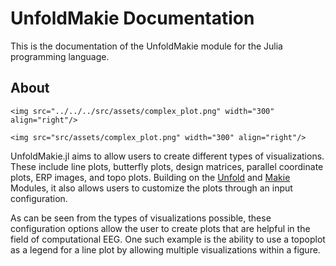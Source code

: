 # UnfoldMakie Documentation


This is the documentation of the UnfoldMakie module for the Julia programming language. 

## About

```@raw html
<img src="../../../src/assets/complex_plot.png" width="300" align="right"/>
```

```@raw html
<img src="src/assets/complex_plot.png" width="300" align="right"/>
```

UnfoldMakie.jl aims to allow users to create different types of visualizations. 
These include line plots, butterfly plots, design matrices, parallel coordinate plots, ERP images, and topo plots.
Building on the [Unfold](https://github.com/unfoldtoolbox/unfold.jl/) and [Makie](https://makie.juliaplots.org/stable/) Modules, it also allows users to customize the plots through an input configuration.

As can be seen from the types of visualizations possible, these configuration options allow the user to create plots that are helpful in the field of computational EEG.
One such example is the ability to use a topoplot as a legend for a line plot by allowing multiple visualizations within a figure.


